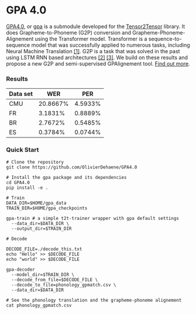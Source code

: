 # GPA 4.0

[GPA4.0](https://github.com/OlivierDehaene/GPA4.0), or
[gpa](https://github.com/OlivierDehaene/GPA4.0) is a submodule developed for the [Tensor2Tensor](https://github.com/tensorflow/tensor2tensor) library. It does Grapheme-to-Phoneme (G2P) conversion and Grapheme-Phoneme-Alignement using the Transformer model. Transformer is a sequence-to-sequence model that was successfully applied to numerous tasks, including Neural Machine Translation [[1]](https://arxiv.org/pdf/1706.03762.pdf). G2P is a task that was solved in the past using LSTM RNN based architectures [[2]](https://arxiv.org/pdf/1506.00196.pdf) [[3]](https://arxiv.org/pdf/1610.06540.pdf). We build on these results and propose a new G2P and semi-supervised GPAlignement tool.
[Find out more](https://github.com/OlivierDehaene/GPA4.0/wiki).

### Results

|Data set|WER|PER|
|---|---|---|
|CMU|20.8667%|4.5933%|
|FR|3.1831%|0.8889%|
|BR|2.7672%|0.5485%|
|ES|0.3784%|0.0744%|

### Quick Start

```
# Clone the repository
git clone https://github.com/OlivierDehaene/GPA4.0

# Install the gpa package and its dependencies
cd GPA4.0
pip install -e .

# Train
DATA_DIR=$HOME/gpa_data
TRAIN_DIR=$HOME/gpa_checkpoints

gpa-train # a simple t2t-trainer wrapper with gpa default settings
  --data_dir=$DATA_DIR \
  --output_dir=$TRAIN_DIR

# Decode 

DECODE_FILE=./decode_this.txt
echo "Hello" >> $DECODE_FILE
echo "world" >> $DECODE_FILE

gpa-decoder 
  --model_dir=$TRAIN_DIR \
  --decode_from_file=$DECODE_FILE \
  --decode_to_file=phonology_gpmatch.csv \
  --data_dir=$DATA_DIR
  
# See the phonology translation and the grapheme-phoneme alignement
cat phonology_gpmatch.csv
```
